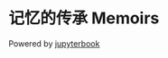 # 记忆的传承 Memoirs

Powered by <a href = "https://jupyterbook.org" target = "_blank">jupyterbook</a>

```{tableofcontents}
```
